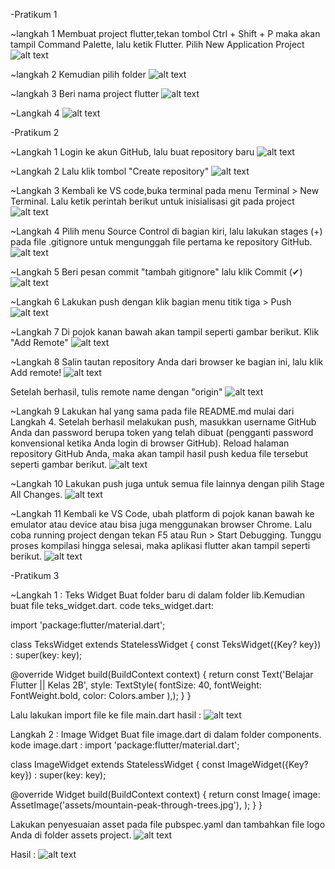 -Pratikum 1

~langkah 1
Membuat project flutter,tekan tombol Ctrl + Shift + P maka akan tampil Command Palette, lalu ketik Flutter. Pilih New Application Project
![alt text](image.png) 


~langkah 2
Kemudian pilih folder
![alt text](image-1.png)

~langkah 3
Beri nama project flutter
![alt text](image-2.png)

~Langkah 4
![alt text](image-3.png)


-Pratikum 2

~Langkah 1
Login ke akun GitHub, lalu buat repository baru
![alt text](image-4.png)

~Langkah 2
Lalu klik tombol "Create repository" 
![alt text](image-5.png)

~Langkah 3
Kembali ke VS code,buka terminal pada menu Terminal > New Terminal. Lalu ketik perintah berikut untuk inisialisasi git pada project
![alt text](image-6.png)

~Langkah 4
Pilih menu Source Control di bagian kiri, lalu lakukan stages (+) pada file .gitignore untuk mengunggah file pertama ke repository GitHub.
![alt text](image-7.png)

~Langkah 5
Beri pesan commit "tambah gitignore" lalu klik Commit (✔)
![alt text](image-8.png)

~Langkah 6
Lakukan push dengan klik bagian menu titik tiga > Push
![alt text](image-9.png)

~Langkah 7
Di pojok kanan bawah akan tampil seperti gambar berikut. Klik "Add Remote"
![alt text](image-10.png)

~Langkah 8
Salin tautan repository Anda dari browser ke bagian ini, lalu klik Add remote!
![alt text](image-11.png)

Setelah berhasil, tulis remote name dengan "origin"
![alt text](image-12.png)

~Langkah 9
Lakukan hal yang sama pada file README.md mulai dari Langkah 4. Setelah berhasil melakukan push, masukkan username GitHub Anda dan password berupa token yang telah dibuat (pengganti password konvensional ketika Anda login di browser GitHub). Reload halaman repository GitHub Anda, maka akan tampil hasil push kedua file tersebut seperti gambar berikut.
![alt text](image-13.png)

~Langkah 10 
Lakukan push juga untuk semua file lainnya dengan pilih Stage All Changes.
![alt text](image-14.png)

~Langkah 11 
Kembali ke VS Code, ubah platform di pojok kanan bawah ke emulator atau device atau bisa juga menggunakan browser Chrome. Lalu coba running project  dengan tekan F5 atau Run > Start Debugging. Tunggu proses kompilasi hingga selesai, maka aplikasi flutter  akan tampil seperti berikut.
![alt text](image-15.png)


-Pratikum 3

~Langkah 1 : Teks Widget
Buat folder baru di dalam folder lib.Kemudian buat file teks_widget.dart.
code teks_widget.dart: 

import 'package:flutter/material.dart';

class TeksWidget extends StatelessWidget {
  const TeksWidget({Key? key}) : super(key: key);

  @override
  Widget build(BuildContext context) {
    return const Text('Belajar Flutter || Kelas 2B',
    style: TextStyle(
      fontSize: 40,
      fontWeight: FontWeight.bold,
      color: Colors.amber
    ),);
  }
}

Lalu lakukan import file ke file main.dart
hasil : 
![alt text](image-16.png)

Langkah 2 : Image Widget
Buat  file image.dart di dalam folder components.
kode image.dart : 
import 'package:flutter/material.dart';

class ImageWidget extends StatelessWidget {
  const ImageWidget({Key? key}) : super(key: key);

  @override
  Widget build(BuildContext context) {
    return const Image(
      image: AssetImage('assets/mountain-peak-through-trees.jpg'),
    );
  }
}

Lakukan penyesuaian asset pada file pubspec.yaml dan tambahkan file logo Anda di folder assets project.
![alt text](image-17.png)

Hasil : 
![alt text](image-18.png)


